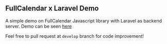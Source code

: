 ## FullCalendar x Laravel Demo

A simple demo on FullCalendar Javascript library with Laravel as backend server. Demo can be seen [here](http://the1375.com/laravel/calendar/)

Feel free to pull request at `develop` branch for code improvement!
